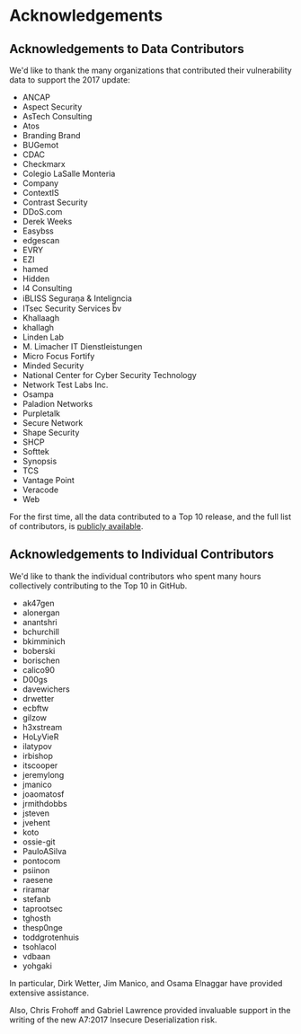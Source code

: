 # Acknowledgements

## Acknowledgements to Data Contributors

We'd like to thank the many organizations that contributed their vulnerability data to support the 2017 update:

* ANCAP
* Aspect Security
* AsTech Consulting
* Atos
* Branding Brand
* BUGemot
* CDAC
* Checkmarx
* Colegio LaSalle Monteria
* Company
* ContextIS
* Contrast Security
* DDoS.com
* Derek Weeks
* Easybss
* edgescan
* EVRY
* EZI
* hamed
* Hidden
* I4 Consulting
* iBLISS Seguran̤a & Intelig̻ncia
* ITsec Security Services bv
* Khallaagh
* khallagh
* Linden Lab
* M. Limacher IT Dienstleistungen
* Micro Focus Fortify
* Minded Security
* National Center for Cyber Security Technology
* Network Test Labs Inc.
* Osampa
* Paladion Networks
* Purpletalk
* Secure Network
* Shape Security
* SHCP
* Softtek
* Synopsis
* TCS
* Vantage Point
* Veracode
* Web


For the first time, all the data contributed to a Top 10 release, and the full list of contributors, is [publicly available](https://github.com/OWASP/Top10/tree/master/2017/datacall/submissions).

## Acknowledgements to Individual Contributors

We'd like to thank the individual contributors who spent many hours collectively contributing to the Top 10 in GitHub.

* ak47gen    
* alonergan  
* anantshri  
* bchurchill 
* bkimminich 
* boberski   
* borischen  
* calico90   
* D00gs      
* davewichers 
* drwetter    
* ecbftw      
* gilzow      
* h3xstream   
* HoLyVieR    
* ilatypov    
* irbishop    
* itscooper   
* jeremylong  
* jmanico     
* joaomatosf  
* jrmithdobbs 
* jsteven     
* jvehent     
* koto        
* ossie-git   
* PauloASilva 
* pontocom 
* psiinon  
* raesene  
* riramar  
* stefanb  
* taprootsec 
* tghosth   
* thesp0nge   
* toddgrotenhuis 
* tsohlacol 
* vdbaan 
* yohgaki 

In particular, Dirk Wetter, Jim Manico, and Osama Elnaggar have provided extensive assistance. 

Also, Chris Frohoff and Gabriel Lawrence provided invaluable support in the writing of the new A7:2017 Insecure Deserialization risk.


